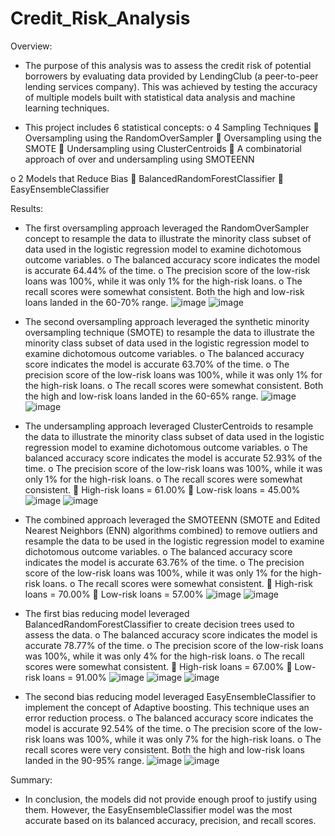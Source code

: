 # Credit_Risk_Analysis


Overview:
-	The purpose of this analysis was to assess the credit risk of potential borrowers by evaluating data provided by LendingClub (a peer-to-peer lending services company). This was achieved by testing the accuracy of multiple models built with statistical data analysis and machine learning techniques.

-	This project includes 6 statistical concepts:
o	4 Sampling Techniques
  	Oversampling using the RandomOverSampler
  	Oversampling using the SMOTE
  	Undersampling using ClusterCentroids
  	A combinatorial approach of over and undersampling using SMOTEENN

o	2 Models that Reduce Bias
  	BalancedRandomForestClassifier
  	EasyEnsembleClassifier
  
  
Results:
-	The first oversampling approach leveraged the RandomOverSampler concept to resample the data to illustrate the minority class subset of data used in the logistic regression model to examine dichotomous outcome variables.
  o	The balanced accuracy score indicates the model is accurate 64.44% of the time.
  o	The precision score of the low-risk loans was 100%, while it was only 1% for the high-risk loans.
  o	The recall scores were somewhat consistent. Both the high and low-risk loans landed in the 60-70% range.
![image](https://user-images.githubusercontent.com/96176817/167279543-090261f4-cc2e-4938-a438-b8515f916271.png)
![image](https://user-images.githubusercontent.com/96176817/167279546-478a5119-4278-4a3a-a990-7f329edbd1f0.png)

-	The second oversampling approach leveraged the synthetic minority oversampling technique (SMOTE) to resample the data to illustrate the minority class subset of data used in the logistic regression model to examine dichotomous outcome variables.
  o	The balanced accuracy score indicates the model is accurate 63.70% of the time.
  o	The precision score of the low-risk loans was 100%, while it was only 1% for the high-risk loans.
  o	The recall scores were somewhat consistent. Both the high and low-risk loans landed in the 60-65% range.
![image](https://user-images.githubusercontent.com/96176817/167279558-1fb5d7ad-913c-401d-b326-ddc63e63f09a.png)
![image](https://user-images.githubusercontent.com/96176817/167279561-11052f5f-b0eb-4876-82b7-fae420df0fee.png)

-	The undersampling approach leveraged ClusterCentroids to resample the data to illustrate the minority class subset of data used in the logistic regression model to examine dichotomous outcome variables.
  o	The balanced accuracy score indicates the model is accurate 52.93% of the time.
  o	The precision score of the low-risk loans was 100%, while it was only 1% for the high-risk loans.
  o	The recall scores were somewhat consistent.
    	High-risk loans = 61.00%
    	Low-risk loans = 45.00%
![image](https://user-images.githubusercontent.com/96176817/167279576-d3837b91-358f-4145-ade8-6118d1d6f423.png)
![image](https://user-images.githubusercontent.com/96176817/167279578-bac3ac50-6f89-4714-92e6-48b20efd1d22.png)

-	The combined approach leveraged the SMOTEENN (SMOTE and Edited Nearest Neighbors (ENN) algorithms combined) to remove outliers and resample the data to be used in the logistic regression model to examine dichotomous outcome variables.
  o	The balanced accuracy score indicates the model is accurate 63.76% of the time.
  o	The precision score of the low-risk loans was 100%, while it was only 1% for the high-risk loans.
  o	The recall scores were somewhat consistent.
    	High-risk loans = 70.00%
    	Low-risk loans = 57.00%
![image](https://user-images.githubusercontent.com/96176817/167279587-ae561122-de9e-45b9-b54f-7f023836027c.png)
![image](https://user-images.githubusercontent.com/96176817/167279592-c38169e5-b0d0-4c7d-96cf-2ccb8c2603bf.png)

-	The first bias reducing model leveraged BalancedRandomForestClassifier to create decision trees used to assess the data.
  o	The balanced accuracy score indicates the model is accurate 78.77% of the time.
  o	The precision score of the low-risk loans was 100%, while it was only 4% for the high-risk loans.
  o	The recall scores were somewhat consistent.
    	High-risk loans = 67.00%
    	Low-risk loans = 91.00%
![image](https://user-images.githubusercontent.com/96176817/167279612-55465c29-00df-43b0-b60d-1140b267c1a6.png)
![image](https://user-images.githubusercontent.com/96176817/167279618-40b5db32-46d6-476d-b5bd-4698de03266b.png)
![image](https://user-images.githubusercontent.com/96176817/167279628-f36d15bd-7891-45fb-8aa4-c399d5c04e02.png)

-	The second bias reducing model leveraged EasyEnsembleClassifier to implement the concept of Adaptive boosting. This technique uses an error reduction process.
  o	The balanced accuracy score indicates the model is accurate 92.54% of the time.
  o	The precision score of the low-risk loans was 100%, while it was only 7% for the high-risk loans.
  o	The recall scores were very consistent. Both the high and low-risk loans landed in the 90-95% range.
![image](https://user-images.githubusercontent.com/96176817/167279643-661049a5-e785-4f2d-bbea-d7a8a7c3405c.png)
![image](https://user-images.githubusercontent.com/96176817/167279647-15911ea5-983b-47ba-ac17-cb32a4cf0c02.png)


Summary:
-	In conclusion, the models did not provide enough proof to justify using them. However, the EasyEnsembleClassifier model was the most accurate based on its balanced accuracy, precision, and recall scores.
